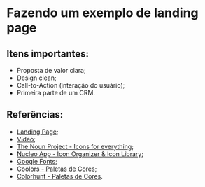# Fazendo um exemplo de landing page

## Itens importantes:
- Proposta de valor clara;
- Design clean;
- Call-to-Action (interação do usuário);
- Primeira parte de um CRM.

## Referências:
- [Landing Page](http://lewagon.github.io/landing/);
- [Vídeo](https://www.youtube.com/watch?v=G0RIx2SCzAg);
- [The Noun Project - Icons for everything](https://thenounproject.com);
- [Nucleo App - Icon Organizer & Icon Library](https://nucleoapp.com/);
- [Google Fonts](https://fonts.google.com/);
- [Coolors - Paletas de Cores](https://coolors.co);
- [Colorhunt - Paletas de Cores](https://colorhunt.co).